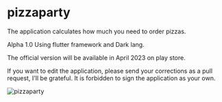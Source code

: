 # pizzaparty
The application calculates how much you need to order pizzas.

Alpha 1.0
Using flutter framework and Dark lang.

The official version will be available in April 2023 on play store.

If you want to edit the application, please send your corrections as a pull request, I'll be grateful.
It is forbidden to sign the application as your own.


![pizzaparty](https://user-images.githubusercontent.com/53154301/200153021-735d2991-0667-4ead-b506-a18e30772845.jpg)
